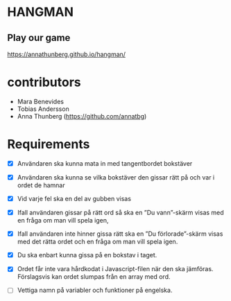 # HANGMAN

## Play our game

https://annathunberg.github.io/hangman/

# contributors

- Mara Benevides
- Tobias Andersson
- Anna Thunberg (https://github.com/annatbg)

# Requirements

- [x] Användaren ska kunna mata in med tangentbordet bokstäver

- [x] Användaren ska kunna se vilka bokstäver den gissar rätt på och var i ordet de hamnar

- [x] Vid varje fel ska en del av gubben visas

- [x] Ifall användaren gissar på rätt ord så ska en ”Du vann”-skärm visas med en fråga om man vill spela igen,

- [x] Ifall användaren inte hinner gissa rätt ska en ”Du förlorade”-skärm visas med det rätta ordet och en fråga om man vill spela igen.

- [x] Du ska enbart kunna gissa på en bokstav i taget.

- [x] Ordet får inte vara hårdkodat i Javascript-filen när den ska jämföras. Förslagsvis kan ordet slumpas från en array med ord.

- [ ] Vettiga namn på variabler och funktioner på engelska.
